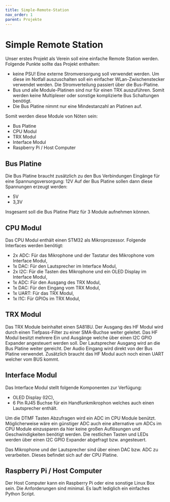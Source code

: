 ```yaml
---
title: Simple-Remote-Station
nav_order: 1
parent: Projekte
---
```


# Simple Remote Station

Unser erstes Projekt als Verein soll eine einfache Remote Station werden. Folgende Punkte sollte das Projekt enthalten:

- keine PSU! Eine externe Stromversorgung soll verwendet werden. Um diese im Notfall auszuschalten soll ein einfacher WLan-Zwischenstecker verwendet werden. Die Stromverteilung passiert über die Bus-Platine.
- Bus und alle Module-Platinen sind nur für einen TRX auszuführen. Somit werden keine Multiplexer oder sonstige komplizierte Bus Schaltungen benötigt.
- Die Bus Platine nimmt nur eine Mindestanzahl an Platinen auf.

Somit werden diese Module von Nöten sein:

- Bus Platine
- CPU Modul
- TRX Modul
- Interface Modul
- Raspberry Pi / Host Computer

## Bus Platine

Die Bus Platine braucht zusätzlich zu den Bus Verbindungen Eingänge für eine Spannungsversorgung: 12V
Auf der Bus Platine sollen dann diese Spannungen erzeugt werden:

- 5V
- 3,3V

Insgesamt soll die Bus Platine Platz für 3 Module aufnehmen können.

## CPU Modul

Das CPU Modul enthält einen STM32 als Mikroprozessor. Folgende Interfaces werden benötigt:
- 2x ADC: Für das Mikrophone und der Tastatur des Mikrophone vom Interface Modul,
- 1x DAC: Für den Lautsprecher im Interface Modul,
- 2x I2C: Für die Tasten des Mikrophone und ein OLED Display im Interface Modul,
- 1x ADC: Für den Ausgang des TRX Modul,
- 1x DAC: Für den Eingang vom TRX Modul,
- 1x UART: Für das TRX Modul,
- 1x I1C: Für GPIOs im TRX Modul,

## TRX Modul

Das TRX Module beinhaltet einen SA818U. Der Ausgang des HF Modul wird durch einen Tiefpass-Filter zu einer SMA-Buchse weiter geleitet.
Das HF Modul besitzt mehrere Ein und Ausgänge welche über einen I2C GPIO Expander angesteuert werden soll.
Der Lautsprecher Ausgang wird an die Bus Platine weiter gereicht. Der Audio Eingang wird direkt von der Bus Platine verwendet.
Zusätzlich braucht das HF Modul auch noch einen UART welcher vom BUS kommt.

## Interface Modul

Das Interface Modul stellt folgende Komponenten zur Verfügung:
- OLED Display (I2C),
- 6 Pin RJ45 Buchse für ein Handfunkmikrophon welches auch einen Lautsprecher enthält.

Um die DTMF Tasten Abzufragen wird ein ADC im CPU Module benützt. Möglicherweise wäre ein günstiger ADC auch eine alternative um ADCs im CPU Module einzusparen da hier keine großen Auflösungen und Geschwindigkeiten benötigt werden.
Die restlichen Tasten und LEDs werden über einen I2C GPIO Expander abgefragt bzw. angesteuert.

Das Mikrophone und der Lautsprecher sind über einen DAC bzw. ADC zu verarbeiten. Dieses befindet sich auf der CPU Platine.

## Raspberry Pi / Host Computer

Der Host Computer kann ein Raspberry Pi oder eine sonstige Linux Box sein. Die Anforderungen sind minimal. Es lauft lediglich ein einfaches Python Script.
